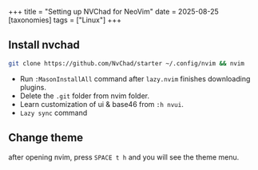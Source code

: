 +++
title = "Setting up NVChad for NeoVim"
date = 2025-08-25
[taxonomies]
tags = ["Linux"]
+++
## Install nvchad
```sh
git clone https://github.com/NvChad/starter ~/.config/nvim && nvim
```

- Run `:MasonInstallAll` command after `lazy.nvim` finishes downloading plugins.
- Delete the `.git` folder from nvim folder.
- Learn customization of ui & base46 from `:h nvui`.
- `Lazy sync` command
&ensp;

## Change theme
after opening nvim, press `SPACE t h` and you will see the theme menu.
